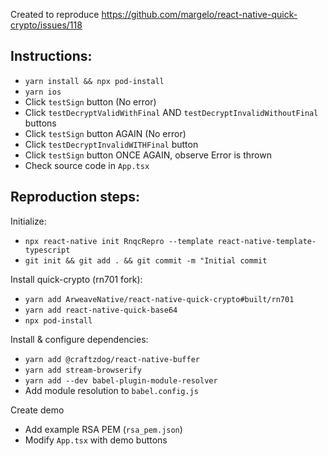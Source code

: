 Created to reproduce https://github.com/margelo/react-native-quick-crypto/issues/118

## Instructions:

- `yarn install && npx pod-install`
- `yarn ios`
- Click `testSign` button (No error)
- Click `testDecryptValidWithFinal` AND `testDecryptInvalidWithoutFinal` buttons
- Click `testSign` button AGAIN (No error)
- Click `testDecryptInvalidWITHFinal` button
- Click `testSign` button ONCE AGAIN, observe Error is thrown
- Check source code in `App.tsx`

## Reproduction steps:

Initialize: 
- `npx react-native init RnqcRepro --template react-native-template-typescript`
- `git init && git add . && git commit -m "Initial commit`

Install quick-crypto (rn701 fork):
- `yarn add ArweaveNative/react-native-quick-crypto#built/rn701`
- `yarn add react-native-quick-base64`
- `npx pod-install`

Install & configure dependencies:
- `yarn add @craftzdog/react-native-buffer`
- `yarn add stream-browserify`
- `yarn add --dev babel-plugin-module-resolver`
- Add module resolution to `babel.config.js`

Create demo
- Add example RSA PEM (`rsa_pem.json`)
- Modify `App.tsx` with demo buttons
